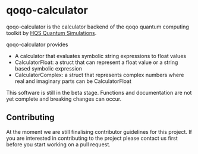 # qoqo-calculator

qoqo-calculator is the calculator backend of the qoqo quantum computing toolkit by [HQS Quantum Simulations](quantumsimulations.de).

qoqo-calculator provides
* A calculator that evaluates symbolic string expressions to float values
* CalculatorFloat: a struct that can represent a float value or a string based symbolic expression
* CalculatorComplex: a struct that represents complex numbers where real and imaginary parts can be CalculatorFloat

This software is still in the beta stage. Functions and documentation are not yet complete and breaking changes can occur. 

## Contributing

At the moment we are still finalising contributor guidelines for this project. If you are interested in contributing to the project please contact us first before you start working on a pull request.